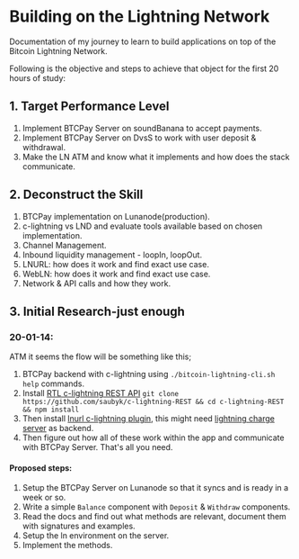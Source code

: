 # Building on the Lightning Network

Documentation of my journey to learn to build applications on top of the Bitcoin Lightning Network.

Following is the objective and steps to achieve that object for the first 20 hours of study:

## 1. Target Performance Level

1. Implement BTCPay Server on soundBanana to accept payments.
2. Implement BTCPay Server on DvsS to work with user deposit & withdrawal.
3. Make the LN ATM and know what it implements and how does the stack communicate.

## 2. Deconstruct the Skill

1. BTCPay implementation on Lunanode(production).
2. c-lightning vs LND and evaluate tools available based on chosen implementation.
3. Channel Management.
4. Inbound liquidity management - loopIn, loopOut.
5. LNURL: how does it work and find exact use case.
6. WebLN: how does it work and find exact use case.
7. Network & API calls and how they work.

## 3. Initial Research-just enough

### 20-01-14:
ATM it seems the flow will be something like this;
1. BTCPay backend with c-lightning using `./bitcoin-lightning-cli.sh help` commands.
2. Install [RTL c-lightning REST API](https://github.com/Ride-The-Lightning/c-lightning-REST) `git clone https://github.com/saubyk/c-lightning-REST && cd c-lightning-REST && npm install`
3. Then install [lnurl c-lightning plugin](https://github.com/fiatjaf/lightningd-gjson-rpc/tree/master/cmd/lnurl), this might need [lightning charge server](https://github.com/ElementsProject/lightning-charge) as backend.
4. Then figure out how all of these work within the app and communicate with BTCPay Server. That's all you need.

#### Proposed steps:

1. Setup the BTCPay Server on Lunanode so that it syncs and is ready in a week or so.
2. Write a simple `Balance` component with `Deposit` & `Withdraw` components.
3. Read the docs and find out what methods are relevant, document them with signatures and examples.
4. Setup the ln environment on the server.
5. Implement the methods.
